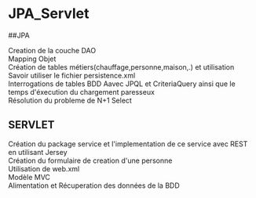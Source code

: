 # JPA_Servlet

##JPA

Creation de la couche DAO<BR/>
Mapping Objet<BR/>
Création de tables métiers(chauffage,personne,maison,.) et utilisation <BR/>
Savoir utiliser le fichier persistence.xml<BR/>
Interrogations de tables BDD Aavec JPQL et CriteriaQuery ainsi que le temps d'éxecution du chargement paresseux<BR/>
Résolution du probleme de N+1 Select<BR/>

## SERVLET

Création du package service et l'implementation de ce service avec REST en utilisant Jersey<BR/>
Création du formulaire de creation d'une personne<BR/>
Utilisation de web.xml<BR/>
Modèle MVC<BR/>
Alimentation et Récuperation des données de la BDD<BR/>
